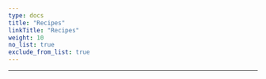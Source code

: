```yaml
---
type: docs
title: "Recipes"
linkTitle: "Recipes" 
weight: 10
no_list: true
exclude_from_list: true
---
```

---